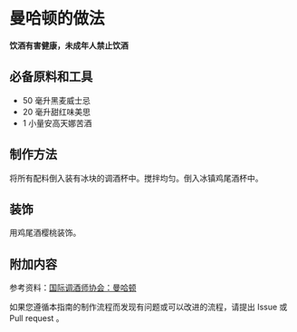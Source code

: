 
# 曼哈顿的做法

**饮酒有害健康，未成年人禁止饮酒**

## 必备原料和工具

- 50 毫升黑麦威士忌
- 20 毫升甜红味美思
- 1 小量安高天娜苦酒


## 制作方法

将所有配料倒入装有冰块的调酒杯中。搅拌均匀。倒入冰镇鸡尾酒杯中。

## 装饰

用鸡尾酒樱桃装饰。

## 附加内容

参考资料：[国际调酒师协会：曼哈顿](https://iba-world.com/manhattan/)

如果您遵循本指南的制作流程而发现有问题或可以改进的流程，请提出 Issue 或 Pull request 。
